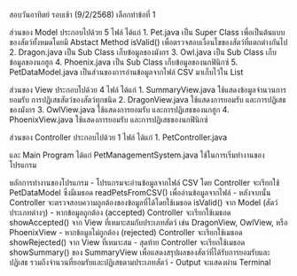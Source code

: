 สอบวันอาทิตย์ รอบเช้า (9/2/2568) เลือกทำข้อที่ 1

ส่วนของ Model ประกอบไปด้วย 5 ไฟล์ ได้แก่
    1. Pet.java เป็น Super Class เพื่อเป็นต้นแบบของสัตว์ทั้งหมดโดยมี Abstact Method isValid() เพื่อตรวจสอบเงื่อนไขของสัตว์ที่แตกต่างกันไป
    2. Dragon.java เป็น Sub Class เก็บข้อมูลของมังกร
    3. Owl.java เป็น Sub Class เก็บข้อมูลของนกฮูก
    4. Phoenix.java เป็น Sub Class เก็บข้อมูลของนกฟินิกซ์
    5. PetDataModel.java เป็นส่วนของการอ่านข้อมูลจากไฟล์ CSV มาเก็บไว้ใน List

ส่วนของ View ประกอบไปด้วย 4 ไฟล์ ได้แก่
    1. SummaryView.java ใช้แสดงข้อมูลจำนวนการยอมรับ การปฏิเสธสัตว์ของสัตว์ทุกชนิด
    2. DragonView.java ใช้แสดงการยอมรับ และการปฏิเสธของมังกร
    3. OwlView.java ใช้แสดงการยอมรับ และการปฏิเสธของนกฮูก
    4. PhoenixView.java ใช้แสดงการยอมรับ และการปฏิเสธของนกฟินิกซ์

ส่วนของ Controller ประกอบไปด้วย 1 ไฟล์ ได้แก่
    1. PetController.java

และ Main Program ได้แก่ PetManagementSystem.java ใช้ในการเริ่มทำงานของโปรแกรม

หลักการทำงานของโปรแกรม
    - โปรแกรมจะอ่านข้อมูลจากไฟล์ CSV โดย Controller จะเรียกใช้ PetDataModel ซึ่งมีเมธอด readPetsFromCSV() เพื่ออ่านข้อมูลจากไฟล์
    - หลังจากนั้น Controller จะตรวจสอบความถูกต้องของข้อมูลที่ได้โดยใช้เมธอด isValid() จาก Model (สัตว์ประเภทต่างๆ)
    - หากข้อมูลถูกต้อง (accepted) Controller จะเรียกใช้เมธอด showAccepted() จาก View ที่เหมาะสมกับประเภทสัตว์ เช่น DragonView, OwlView, หรือ PhoenixView
    - หากข้อมูลไม่ถูกต้อง (rejected) Controller จะเรียกใช้เมธอด showRejected() จาก View ที่เหมาะสม
    - สุดท้าย Controller จะเรียกใช้เมธอด showSummary() ของ SummaryView เพื่อแสดงสรุปผลของสัตว์ที่ได้รับการยอมรับและปฏิเสธ รวมถึงจำนวนที่ยอมรับและปฏิเสธตามประเภทสัตว์
    - Output จะแสดงผ่าน Terminal